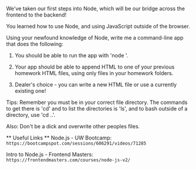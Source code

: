 We've taken our first steps into Node, which will be our bridge across the frontend to the backend!

You learned how to use Node, and using JavaScript outside of the browser.

Using your newfound knowledge of Node, write me a command-line app that does the following:

1. You should be able to run the app with 'node <filename>'.

2. Your app should be able to append HTML to one of your previous homework HTML files, using only files in your homework folders. 

3. Dealer's choice - you can write a new HTML file or use a currently existing one!

Tips: Remember you must be in your correct file directory. The commands to get there is 'cd' and to list the directories is 'ls', and to bash outside of a directory, use 'cd ..'.

Also: Don't be a dick and overwrite other peoples files. 

** Useful Links **
Node.js - UW Bootcamp:
`https://bootcampspot.com/sessions/606291/videos/71285`

Intro to Node.js - Frontend Masters:
`https://frontendmasters.com/courses/node-js-v2/`
